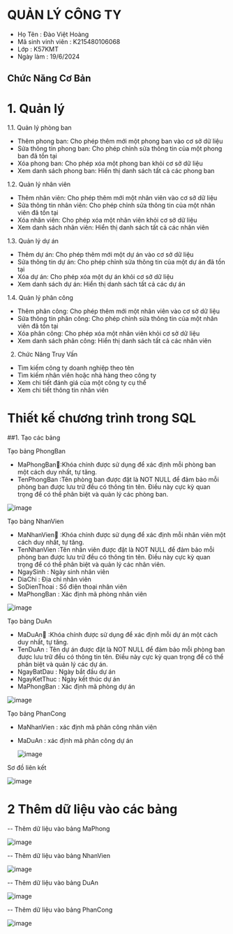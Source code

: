 # QUẢN LÝ CÔNG TY
- Họ Tên : Đào Việt Hoàng
- Mã sinh vinh viên : K215480106068
- Lớp : K57KMT
- Ngày làm : 19/6/2024
## Chức Năng Cơ Bản
# 1. Quản lý 
1.1. Quản lý phòng ban
- Thêm phong ban: Cho phép thêm mới một phong ban vào cơ sở dữ liệu
- Sửa thông tin phong ban: Cho phép chỉnh sửa thông tin của một phong ban đã tồn tại
- Xóa phong ban: Cho phép xóa một phong ban khỏi cơ sở dữ liệu
- Xem danh sách phong ban: Hiển thị danh sách tất cả các phong ban

1.2. Quản lý nhân viên
- Thêm nhân viên: Cho phép thêm mới một nhân viên vào cơ sở dữ liệu
- Sửa thông tin nhân viên: Cho phép chỉnh sửa thông tin của một nhân viên đã tồn tại
- Xóa nhân viên: Cho phép xóa một nhân viên khỏi cơ sở dữ liệu
- Xem danh sách nhân viên: Hiển thị danh sách tất cả các nhân viên

1.3. Quản lý dự án
- Thêm dự án: Cho phép thêm mới một dự án vào cơ sở dữ liệu
- Sửa thông tin dự án: Cho phép chỉnh sửa thông tin của một dự án đã tồn tại
- Xóa dự án: Cho phép xóa một dự án khỏi cơ sở dữ liệu
- Xem danh sách dự án: Hiển thị danh sách tất cả các dự án
  
1.4. Quản lý phân công
- Thêm phân công: Cho phép thêm mới một nhân viên vào cơ sở dữ liệu
- Sửa thông tin phân công: Cho phép chỉnh sửa thông tin của một nhân viên đã tồn tại
- Xóa phân công: Cho phép xóa một nhân viên khỏi cơ sở dữ liệu
- Xem danh sách phân công: Hiển thị danh sách tất cả các nhân viên
  
2. Chức Năng Truy Vấn
  
- Tìm kiếm công ty doanh nghiệp theo tên 
- Tìm kiếm nhân viên hoặc nhà hàng theo công ty 
- Xem chi tiết đánh giá của một công ty cụ thể
- Xem chi tiết thông tin nhân viên

# Thiết kế chương trình trong SQL

##1. Tạo các bảng

Tạo bảng PhongBan

- MaPhongBan🔑:Khóa chính được sử dụng để xác định mỗi phòng ban một cách duy nhất, tự tăng.
- TenPhongBan :Tên phòng ban được đặt là NOT NULL để đảm bảo mỗi phòng ban được lưu trữ đều có thông tin tên. Điều này cực kỳ quan trọng để có thể phân biệt và quản lý các phòng ban.
 
![image](https://github.com/DaoHoang1242003/QUANLYCONGTY/assets/173042044/b54b2c48-e260-4c0e-b385-332f6917043e)

Tạo bảng NhanVien

- MaNhanVien🔑 :Khóa chính được sử dụng để xác định mỗi nhân viên một cách duy nhất, tự tăng.
- TenNhanVien :Tên nhân viên được đặt là NOT NULL để đảm bảo mỗi phòng ban được lưu trữ đều có thông tin tên. Điều này cực kỳ quan trọng để có thể phân biệt và quản lý các nhân viên.
- NgaySinh : Ngày sinh nhân viên
- DiaChi : Địa chỉ nhân viên
- SoDienThoai : Số điện thoại nhân viên
- MaPhongBan : Xác định mã phòng nhân viên

![image](https://github.com/DaoHoang1242003/QUANLYCONGTY/assets/173042044/d5bfa76b-74b0-45ac-8784-24ca72f88014)


Tạo bảng DuAn

- MaDuAn🔑 :Khóa chính được sử dụng để xác định mỗi dự án một cách duy nhất, tự tăng.
- TenDuAn : Tên dự án được đặt là NOT NULL để đảm bảo mỗi phòng ban được lưu trữ đều có thông tin tên. Điều này cực kỳ quan trọng để có thể phân biệt và quản lý các dự án.
- NgayBatDau : Ngày bắt đầu dự án
- NgayKetThuc : Ngày kết thúc dự án
- MaPhongBan : Xác định mã phòng dự án

![image](https://github.com/DaoHoang1242003/QUANLYCONGTY/assets/173042044/51be8cff-7791-4ae3-bad0-7b522161c847)


Tạo bảng PhanCong

- MaNhanVien : xác định mã phân công nhân viên
- MaDuAn : xác định mã phân công dự án


  ![image](https://github.com/DaoHoang1242003/QUANLYCONGTY/assets/173042044/b556bf80-e9db-4b30-821e-cbade217e0e8)


Sơ đồ liên kết

![image](https://github.com/DaoHoang1242003/QUANLYCONGTY/assets/173042044/0a961726-f65b-42d4-b21a-0ce31191a114)


# 2 Thêm dữ liệu vào các bảng

-- Thêm dữ liệu vào bảng MaPhong

![image](https://github.com/DaoHoang1242003/QUANLYCONGTY/assets/173042044/7875457f-8dcd-40e4-8322-68cf94430e17)


-- Thêm dữ liệu vào bảng NhanVien

![image](https://github.com/DaoHoang1242003/QUANLYCONGTY/assets/173042044/03a4747e-d68c-4544-8a31-c7825cb17347)


-- Thêm dữ liệu vào bảng DuAn

![image](https://github.com/DaoHoang1242003/QUANLYCONGTY/assets/173042044/89d067f9-1df2-4e2e-8b0e-471d06e4c3ad)

-- Thêm dữ liệu vào bảng PhanCong


![image](https://github.com/DaoHoang1242003/QUANLYCONGTY/assets/173042044/2e83d99e-37a4-4c60-8035-29ca3820ce33)











